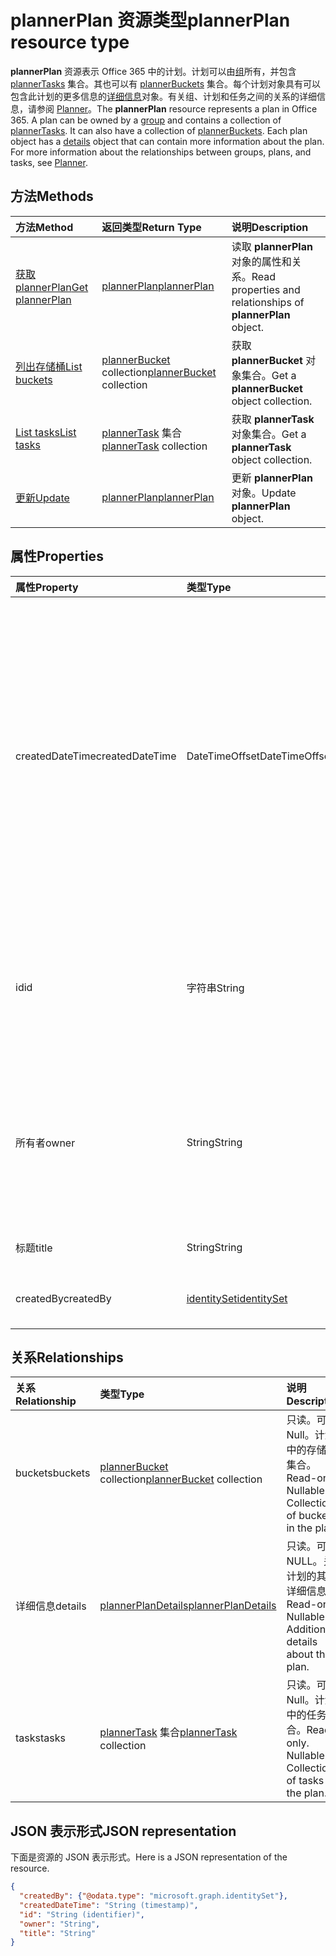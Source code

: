 # <a name="plannerplan-resource-type"></a><span data-ttu-id="cb4e9-101">plannerPlan 资源类型</span><span class="sxs-lookup"><span data-stu-id="cb4e9-101">plannerPlan resource type</span></span>

<span data-ttu-id="cb4e9-p101">**plannerPlan** 资源表示 Office 365 中的计划。计划可以由[组](group.md)所有，并包含 [plannerTasks](plannerTask.md) 集合。其也可以有 [plannerBuckets](plannerBucket.md) 集合。每个计划对象具有可以包含此计划的更多信息的[详细信息](plannerPlanDetails.md)对象。有关组、计划和任务之间的关系的详细信息，请参阅 [Planner](planner_overview.md)。</span><span class="sxs-lookup"><span data-stu-id="cb4e9-p101">The **plannerPlan** resource represents a plan in Office 365. A plan can be owned by a [group](group.md) and contains a collection of [plannerTasks](plannerTask.md). It can also have a collection of [plannerBuckets](plannerBucket.md). Each plan object has a [details](plannerPlanDetails.md) object that can contain more information about the plan. For more information about the relationships between groups, plans, and tasks, see [Planner](planner_overview.md).</span></span>

## <a name="methods"></a><span data-ttu-id="cb4e9-107">方法</span><span class="sxs-lookup"><span data-stu-id="cb4e9-107">Methods</span></span>

| <span data-ttu-id="cb4e9-108">方法</span><span class="sxs-lookup"><span data-stu-id="cb4e9-108">Method</span></span>           | <span data-ttu-id="cb4e9-109">返回类型</span><span class="sxs-lookup"><span data-stu-id="cb4e9-109">Return Type</span></span>    |<span data-ttu-id="cb4e9-110">说明</span><span class="sxs-lookup"><span data-stu-id="cb4e9-110">Description</span></span>|
|:---------------|:--------|:----------|
|[<span data-ttu-id="cb4e9-111">获取 plannerPlan</span><span class="sxs-lookup"><span data-stu-id="cb4e9-111">Get plannerPlan</span></span>](../api/plannerplan_get.md) | [<span data-ttu-id="cb4e9-112">plannerPlan</span><span class="sxs-lookup"><span data-stu-id="cb4e9-112">plannerPlan</span></span>](plannerplan.md) |<span data-ttu-id="cb4e9-113">读取 **plannerPlan** 对象的属性和关系。</span><span class="sxs-lookup"><span data-stu-id="cb4e9-113">Read properties and relationships of **plannerPlan** object.</span></span>|
|[<span data-ttu-id="cb4e9-114">列出存储桶</span><span class="sxs-lookup"><span data-stu-id="cb4e9-114">List buckets</span></span>](../api/plannerplan_list_buckets.md) |<span data-ttu-id="cb4e9-115">[plannerBucket](plannerbucket.md) collection</span><span class="sxs-lookup"><span data-stu-id="cb4e9-115">[plannerBucket](plannerbucket.md) collection</span></span>| <span data-ttu-id="cb4e9-116">获取 **plannerBucket** 对象集合。</span><span class="sxs-lookup"><span data-stu-id="cb4e9-116">Get a **plannerBucket** object collection.</span></span>|
|[<span data-ttu-id="cb4e9-117">List tasks</span><span class="sxs-lookup"><span data-stu-id="cb4e9-117">List tasks</span></span>](../api/plannerplan_list_tasks.md) |<span data-ttu-id="cb4e9-118">[plannerTask](plannertask.md) 集合</span><span class="sxs-lookup"><span data-stu-id="cb4e9-118">[plannerTask](plannertask.md) collection</span></span>| <span data-ttu-id="cb4e9-119">获取 **plannerTask** 对象集合。</span><span class="sxs-lookup"><span data-stu-id="cb4e9-119">Get a **plannerTask** object collection.</span></span>|
|[<span data-ttu-id="cb4e9-120">更新</span><span class="sxs-lookup"><span data-stu-id="cb4e9-120">Update</span></span>](../api/plannerplan_update.md) | [<span data-ttu-id="cb4e9-121">plannerPlan</span><span class="sxs-lookup"><span data-stu-id="cb4e9-121">plannerPlan</span></span>](plannerplan.md) |<span data-ttu-id="cb4e9-122">更新 **plannerPlan** 对象。</span><span class="sxs-lookup"><span data-stu-id="cb4e9-122">Update **plannerPlan** object.</span></span> |

## <a name="properties"></a><span data-ttu-id="cb4e9-123">属性</span><span class="sxs-lookup"><span data-stu-id="cb4e9-123">Properties</span></span>
| <span data-ttu-id="cb4e9-124">属性</span><span class="sxs-lookup"><span data-stu-id="cb4e9-124">Property</span></span>     | <span data-ttu-id="cb4e9-125">类型</span><span class="sxs-lookup"><span data-stu-id="cb4e9-125">Type</span></span>   |<span data-ttu-id="cb4e9-126">说明</span><span class="sxs-lookup"><span data-stu-id="cb4e9-126">Description</span></span>|
|:---------------|:--------|:----------|
|<span data-ttu-id="cb4e9-127">createdDateTime</span><span class="sxs-lookup"><span data-stu-id="cb4e9-127">createdDateTime</span></span>|<span data-ttu-id="cb4e9-128">DateTimeOffset</span><span class="sxs-lookup"><span data-stu-id="cb4e9-128">DateTimeOffset</span></span>|<span data-ttu-id="cb4e9-p102">只读。创建计划的日期和时间时间戳类型表示使用 ISO 8601 格式的日期和时间信息，并且始终处于 UTC 时间。例如，2014 年 1 月 1 日午夜 UTC 如下所示： `'2014-01-01T00:00:00Z'`</span><span class="sxs-lookup"><span data-stu-id="cb4e9-p102">Read-only. Date and time at which the plan is created. The Timestamp type represents date and time information using ISO 8601 format and is always in UTC time. For example, midnight UTC on Jan 1, 2014 would look like this: `'2014-01-01T00:00:00Z'`</span></span>|
|<span data-ttu-id="cb4e9-133">id</span><span class="sxs-lookup"><span data-stu-id="cb4e9-133">id</span></span>|<span data-ttu-id="cb4e9-134">字符串</span><span class="sxs-lookup"><span data-stu-id="cb4e9-134">String</span></span>| <span data-ttu-id="cb4e9-135">只读。</span><span class="sxs-lookup"><span data-stu-id="cb4e9-135">Read-only.</span></span> <span data-ttu-id="cb4e9-136">计划的 ID。</span><span class="sxs-lookup"><span data-stu-id="cb4e9-136">Title of the plan.</span></span> <span data-ttu-id="cb4e9-137">长度为 28 个字符，区分大小写。</span><span class="sxs-lookup"><span data-stu-id="cb4e9-137">It is 28 characters long and case-sensitive.</span></span> <span data-ttu-id="cb4e9-138">[格式验证](planner_identifiers_disclaimer.md)由服务执行。</span><span class="sxs-lookup"><span data-stu-id="cb4e9-138">[Format validation](planner_identifiers_disclaimer.md) is done on the service.</span></span>|
|<span data-ttu-id="cb4e9-139">所有者</span><span class="sxs-lookup"><span data-stu-id="cb4e9-139">owner</span></span>|<span data-ttu-id="cb4e9-140">String</span><span class="sxs-lookup"><span data-stu-id="cb4e9-140">String</span></span>|<span data-ttu-id="cb4e9-p104">拥有计划的[组](group.md)的 ID。必须存在有效的组才能设置此字段。设置后，只能由所有者更新此字段。</span><span class="sxs-lookup"><span data-stu-id="cb4e9-p104">ID of the [Group](group.md) that owns the plan. A valid group must exist before this field can be set. Once set, this can only be updated by the owner.</span></span>|
|<span data-ttu-id="cb4e9-144">标题</span><span class="sxs-lookup"><span data-stu-id="cb4e9-144">title</span></span>|<span data-ttu-id="cb4e9-145">String</span><span class="sxs-lookup"><span data-stu-id="cb4e9-145">String</span></span>|<span data-ttu-id="cb4e9-p105">必填。计划的标题</span><span class="sxs-lookup"><span data-stu-id="cb4e9-p105">Required. Title of the plan.</span></span>|
|<span data-ttu-id="cb4e9-148">createdBy</span><span class="sxs-lookup"><span data-stu-id="cb4e9-148">createdBy</span></span>|[<span data-ttu-id="cb4e9-149">identitySet</span><span class="sxs-lookup"><span data-stu-id="cb4e9-149">identitySet</span></span>](identityset.md)|<span data-ttu-id="cb4e9-p106">只读。创建计划的用户。</span><span class="sxs-lookup"><span data-stu-id="cb4e9-p106">Read-only. The user who created the plan.</span></span>|

## <a name="relationships"></a><span data-ttu-id="cb4e9-152">关系</span><span class="sxs-lookup"><span data-stu-id="cb4e9-152">Relationships</span></span>
| <span data-ttu-id="cb4e9-153">关系</span><span class="sxs-lookup"><span data-stu-id="cb4e9-153">Relationship</span></span> | <span data-ttu-id="cb4e9-154">类型</span><span class="sxs-lookup"><span data-stu-id="cb4e9-154">Type</span></span>   |<span data-ttu-id="cb4e9-155">说明</span><span class="sxs-lookup"><span data-stu-id="cb4e9-155">Description</span></span>|
|:---------------|:--------|:----------|
|<span data-ttu-id="cb4e9-156">buckets</span><span class="sxs-lookup"><span data-stu-id="cb4e9-156">buckets</span></span>|<span data-ttu-id="cb4e9-157">[plannerBucket](plannerbucket.md) collection</span><span class="sxs-lookup"><span data-stu-id="cb4e9-157">[plannerBucket](plannerbucket.md) collection</span></span>| <span data-ttu-id="cb4e9-p107">只读。可为 Null。计划中的存储桶集合。</span><span class="sxs-lookup"><span data-stu-id="cb4e9-p107">Read-only. Nullable. Collection of buckets in the plan.</span></span>|
|<span data-ttu-id="cb4e9-161">详细信息</span><span class="sxs-lookup"><span data-stu-id="cb4e9-161">details</span></span>|[<span data-ttu-id="cb4e9-162">plannerPlanDetails</span><span class="sxs-lookup"><span data-stu-id="cb4e9-162">plannerPlanDetails</span></span>](plannerplandetails.md)| <span data-ttu-id="cb4e9-p108">只读。可为 NULL。关于计划的其他详细信息。</span><span class="sxs-lookup"><span data-stu-id="cb4e9-p108">Read-only. Nullable. Additional details about the plan.</span></span>|
|<span data-ttu-id="cb4e9-166">tasks</span><span class="sxs-lookup"><span data-stu-id="cb4e9-166">tasks</span></span>|<span data-ttu-id="cb4e9-167">[plannerTask](plannertask.md) 集合</span><span class="sxs-lookup"><span data-stu-id="cb4e9-167">[plannerTask](plannertask.md) collection</span></span>| <span data-ttu-id="cb4e9-p109">只读。可为 Null。计划中的任务集合。</span><span class="sxs-lookup"><span data-stu-id="cb4e9-p109">Read-only. Nullable. Collection of tasks in the plan.</span></span>|

## <a name="json-representation"></a><span data-ttu-id="cb4e9-171">JSON 表示形式</span><span class="sxs-lookup"><span data-stu-id="cb4e9-171">JSON representation</span></span>

<span data-ttu-id="cb4e9-172">下面是资源的 JSON 表示形式。</span><span class="sxs-lookup"><span data-stu-id="cb4e9-172">Here is a JSON representation of the resource.</span></span>

<!-- {
  "blockType": "resource",
  "baseType": "microsoft.graph.entity",
  "optionalProperties": [

  ],
  "@odata.type": "microsoft.graph.plannerPlan"
}-->

```json
{
  "createdBy": {"@odata.type": "microsoft.graph.identitySet"},
  "createdDateTime": "String (timestamp)",
  "id": "String (identifier)",
  "owner": "String",
  "title": "String"
}

```

<!-- uuid: 8fcb5dbc-d5aa-4681-8e31-b001d5168d79
2015-10-25 14:57:30 UTC -->
<!-- {
  "type": "#page.annotation",
  "description": "plannerPlan resource",
  "keywords": "",
  "section": "documentation",
  "tocPath": ""
}-->